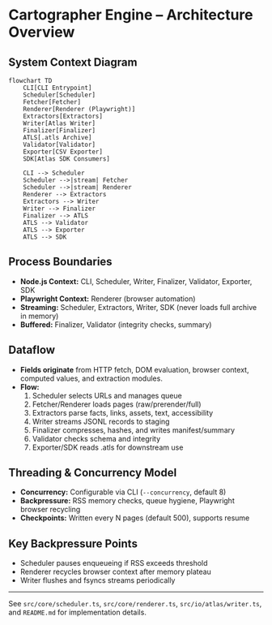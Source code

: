 # Cartographer Engine – Architecture Overview

## System Context Diagram

```mermaid
flowchart TD
    CLI[CLI Entrypoint]
    Scheduler[Scheduler]
    Fetcher[Fetcher]
    Renderer[Renderer (Playwright)]
    Extractors[Extractors]
    Writer[Atlas Writer]
    Finalizer[Finalizer]
    ATLS[.atls Archive]
    Validator[Validator]
    Exporter[CSV Exporter]
    SDK[Atlas SDK Consumers]

    CLI --> Scheduler
    Scheduler -->|stream| Fetcher
    Scheduler -->|stream| Renderer
    Renderer --> Extractors
    Extractors --> Writer
    Writer --> Finalizer
    Finalizer --> ATLS
    ATLS --> Validator
    ATLS --> Exporter
    ATLS --> SDK
```

## Process Boundaries
- **Node.js Context:** CLI, Scheduler, Writer, Finalizer, Validator, Exporter, SDK
- **Playwright Context:** Renderer (browser automation)
- **Streaming:** Scheduler, Extractors, Writer, SDK (never loads full archive in memory)
- **Buffered:** Finalizer, Validator (integrity checks, summary)

## Dataflow
- **Fields originate** from HTTP fetch, DOM evaluation, browser context, computed values, and extraction modules.
- **Flow:**
    1. Scheduler selects URLs and manages queue
    2. Fetcher/Renderer loads pages (raw/prerender/full)
    3. Extractors parse facts, links, assets, text, accessibility
    4. Writer streams JSONL records to staging
    5. Finalizer compresses, hashes, and writes manifest/summary
    6. Validator checks schema and integrity
    7. Exporter/SDK reads .atls for downstream use

## Threading & Concurrency Model
- **Concurrency:** Configurable via CLI (`--concurrency`, default 8)
- **Backpressure:** RSS memory checks, queue hygiene, Playwright browser recycling
- **Checkpoints:** Written every N pages (default 500), supports resume

## Key Backpressure Points
- Scheduler pauses enqueueing if RSS exceeds threshold
- Renderer recycles browser context after memory plateau
- Writer flushes and fsyncs streams periodically

---
See `src/core/scheduler.ts`, `src/core/renderer.ts`, `src/io/atlas/writer.ts`, and `README.md` for implementation details.
